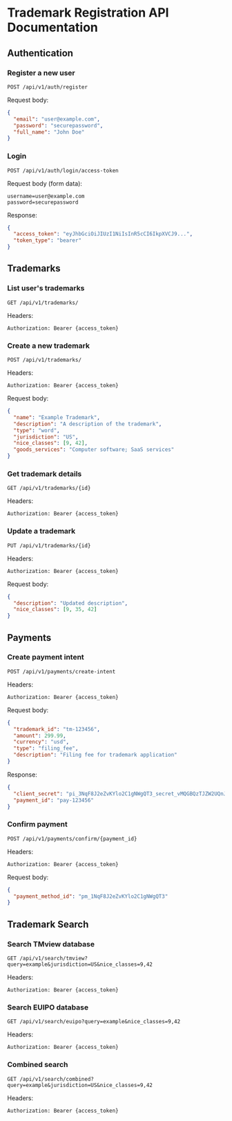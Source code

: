 # Trademark Registration API Documentation

## Authentication

### Register a new user

```
POST /api/v1/auth/register
```

Request body:
```json
{
  "email": "user@example.com",
  "password": "securepassword",
  "full_name": "John Doe"
}
```

### Login

```
POST /api/v1/auth/login/access-token
```

Request body (form data):
```
username=user@example.com
password=securepassword
```

Response:
```json
{
  "access_token": "eyJhbGciOiJIUzI1NiIsInR5cCI6IkpXVCJ9...",
  "token_type": "bearer"
}
```

## Trademarks

### List user's trademarks

```
GET /api/v1/trademarks/
```

Headers:
```
Authorization: Bearer {access_token}
```

### Create a new trademark

```
POST /api/v1/trademarks/
```

Headers:
```
Authorization: Bearer {access_token}
```

Request body:
```json
{
  "name": "Example Trademark",
  "description": "A description of the trademark",
  "type": "word",
  "jurisdiction": "US",
  "nice_classes": [9, 42],
  "goods_services": "Computer software; SaaS services"
}
```

### Get trademark details

```
GET /api/v1/trademarks/{id}
```

Headers:
```
Authorization: Bearer {access_token}
```

### Update a trademark

```
PUT /api/v1/trademarks/{id}
```

Headers:
```
Authorization: Bearer {access_token}
```

Request body:
```json
{
  "description": "Updated description",
  "nice_classes": [9, 35, 42]
}
```

## Payments

### Create payment intent

```
POST /api/v1/payments/create-intent
```

Headers:
```
Authorization: Bearer {access_token}
```

Request body:
```json
{
  "trademark_id": "tm-123456",
  "amount": 299.99,
  "currency": "usd",
  "type": "filing_fee",
  "description": "Filing fee for trademark application"
}
```

Response:
```json
{
  "client_secret": "pi_3NqF8J2eZvKYlo2C1gNWgQT3_secret_vMQGBQzTJZW2UQnJkTfNrIpLx",
  "payment_id": "pay-123456"
}
```

### Confirm payment

```
POST /api/v1/payments/confirm/{payment_id}
```

Headers:
```
Authorization: Bearer {access_token}
```

Request body:
```json
{
  "payment_method_id": "pm_1NqF8J2eZvKYlo2C1gNWgQT3"
}
```

## Trademark Search

### Search TMview database

```
GET /api/v1/search/tmview?query=example&jurisdiction=US&nice_classes=9,42
```

Headers:
```
Authorization: Bearer {access_token}
```

### Search EUIPO database

```
GET /api/v1/search/euipo?query=example&nice_classes=9,42
```

Headers:
```
Authorization: Bearer {access_token}
```

### Combined search

```
GET /api/v1/search/combined?query=example&jurisdiction=US&nice_classes=9,42
```

Headers:
```
Authorization: Bearer {access_token}
```